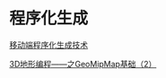 # 程序化生成

[移动端程序化生成技术](https://www.zhihu.com/column/PCGMobile)

[3D地形编程——之GeoMipMap基础（2）](https://blog.csdn.net/honeycat/article/details/3970532)